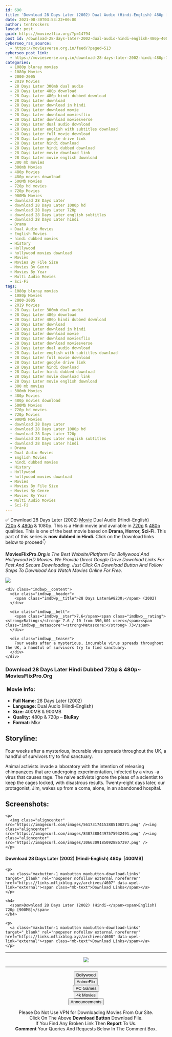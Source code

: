 ```yaml
---
id: 690
title: 'Download 28 Days Later (2002) Dual Audio (Hindi-English) 480p [400MB] || 720p [900MB]'
date: 2021-08-30T03:53:22+00:00
author: tentrockers
layout: post
guid: https://moviezflix.org/?p=14794
post id: /download-28-days-later-2002-dual-audio-hindi-english-480p-400mb-720p-900mb/
cyberseo_rss_source:
  - https://moviesverse.org.in/feed/?paged=513
cyberseo_post_link:
  - https://moviesverse.org.in/download-28-days-later-2002-hindi-480p-720p/
categories:
  - 1080p bluray movies
  - 1080p Movies
  - 2000-2005
  - 2019 Movies
  - 28 Days Later 300mb dual audio
  - 28 Days Later 480p download
  - 28 Days Later 480p hindi dubbed download
  - 28 Days Later download
  - 28 Days Later download in hindi
  - 28 Days Later download movie
  - 28 Days Later download moviesflix
  - 28 Days Later download moviesverse
  - 28 Days Later dual audio download
  - 28 Days Later english with subtitles download
  - 28 Days Later full movie download
  - 28 Days Later google drive link
  - 28 Days Later hindi download
  - 28 Days Later hindi dubbed download
  - 28 Days Later movie download link
  - 28 Days Later movie english download
  - 300 mb movies
  - 300mb Movies
  - 480p Movies
  - 480p movies download
  - 500Mb Movies
  - 720p hd movies
  - 720p Movies
  - 900Mb Movies
  - download 28 Days Later
  - download 28 Days Later 1080p hd
  - download 28 Days Later 720p
  - download 28 Days Later english subtitles
  - download 28 Days Later hindi
  - Drama
  - Dual Audio Movies
  - English Movies
  - hindi dubbed movies
  - History
  - Hollywood
  - hollywood movies download
  - Movies
  - Movies By File Size
  - Movies By Genre
  - Movies By Year
  - Multi Audio Movies
  - Sci-Fi
tags:
  - 1080p bluray movies
  - 1080p Movies
  - 2000-2005
  - 2019 Movies
  - 28 Days Later 300mb dual audio
  - 28 Days Later 480p download
  - 28 Days Later 480p hindi dubbed download
  - 28 Days Later download
  - 28 Days Later download in hindi
  - 28 Days Later download movie
  - 28 Days Later download moviesflix
  - 28 Days Later download moviesverse
  - 28 Days Later dual audio download
  - 28 Days Later english with subtitles download
  - 28 Days Later full movie download
  - 28 Days Later google drive link
  - 28 Days Later hindi download
  - 28 Days Later hindi dubbed download
  - 28 Days Later movie download link
  - 28 Days Later movie english download
  - 300 mb movies
  - 300mb Movies
  - 480p Movies
  - 480p movies download
  - 500Mb Movies
  - 720p hd movies
  - 720p Movies
  - 900Mb Movies
  - download 28 Days Later
  - download 28 Days Later 1080p hd
  - download 28 Days Later 720p
  - download 28 Days Later english subtitles
  - download 28 Days Later hindi
  - Drama
  - Dual Audio Movies
  - English Movies
  - hindi dubbed movies
  - History
  - Hollywood
  - hollywood movies download
  - Movies
  - Movies By File Size
  - Movies By Genre
  - Movies By Year
  - Multi Audio Movies
  - Sci-Fi
---
```

<div class="thecontent clearfix">
  <p>
    ✅ Download 28 Days Later (2002) <a href="https://moviesverse.org.in/category/movies/" data-wpel-link="internal">Movie</a> Dual Audio (Hindi-English) <a href="https://moviesverse.org.in/720p-movies/" data-wpel-link="internal">720p</a>&nbsp;&&nbsp;<a href="https://moviesverse.org.in/480p-movies/" data-wpel-link="internal">480p</a> & 1080p. This is a Hindi movie and available in <a href="https://moviesverse.org.in/720p-movies/" data-wpel-link="internal">720p</a>&nbsp;&&nbsp;<a href="https://moviesverse.org.in/480p-movies/" data-wpel-link="internal">480p</a> qualities. This is one of the best movie based on <strong>Drama, Horror, Sci-Fi</strong>. This part of this series is <strong>now dubbed in <span>Hindi.&nbsp;</span></strong><span>Click on the Download links below to proceed👇</span>
  </p>
  
  <p>
    <strong><span>MoviesFlixPro.Org&nbsp;</span></strong><em>is The Best Website/Platform For Bollywood And Hollywood HD Movies. We Provide Direct Google Drive Download Links For Fast And Secure Downloading. Just Click On Download Button And Follow Steps To&nbsp;Download And Watch Movies Online For Free.</em>
  </p>
  
  <div class="imdbwp imdbwp--movie dark">
    <div class="imdbwp__thumb">
      <a class="imdbwp__link" target="_blank" title="28 Days Later..." href="https://www.imdb.com/title/tt0289043/" rel="nofollow external noopener noreferrer" data-wpel-link="external"><img class="imdbwp__img" src="https://m.media-amazon.com/images/M/MV5BYTFkM2ViMmQtZmI5NS00MjQ2LWEyN2EtMTI1ZmNlZDU3MTZjXkEyXkFqcGdeQXVyNjU0OTQ0OTY@._V1_SX300.jpg" /></a>
    </div>
    
    <div class="imdbwp__content">
      <div class="imdbwp__header">
        <span class="imdbwp__title">28 Days Later&#8230;</span> (2002)
      </div>
      
      <div class="imdbwp__belt">
        <span class="imdbwp__star">7.6</span><span class="imdbwp__rating"><strong>Rating:</strong> 7.6 / 10 from 390,601 users</span><span class="imdbwp__metascore"><strong>Metascore:</strong> 73</span>
      </div>
      
      <div class="imdbwp__teaser">
        Four weeks after a mysterious, incurable virus spreads throughout the UK, a handful of survivors try to find sanctuary.
      </div>
    </div>
  </div>
  
  <h3>
    <span>Download 28 Days Later Hindi Dubbed 720p & 480p~ MoviesFlixPro.Org</span>
  </h3>
  
  <h3>
    <span>&nbsp;Movie Info:&nbsp;</span>
  </h3>
  
  <ul>
    <li>
      <strong>Full Name: </strong>28 Days Later (2002)
    </li>
    <li>
      <strong>Language:</strong> Dual Audio (Hindi-English)
    </li>
    <li>
      <strong>Size:</strong> 400MB & 900MB
    </li>
    <li>
      <strong>Quality:</strong> 480p & 720p – <span><strong>BluRay</strong></span>
    </li>
    <li>
      <strong>Format:</strong>&nbsp;Mkv
    </li>
  </ul>
  
  <h2>
    <span>Storyline:</span>
  </h2>
  
  <p>
    Four weeks after a mysterious, incurable virus spreads throughout the UK, a handful of survivors try to find sanctuary.
  </p>
  
  <div>
    Animal activists invade a laboratory with the intention of releasing chimpanzees that are undergoing experimentation, infected by a virus -a virus that causes rage. The naive activists ignore the pleas of a scientist to keep the cages locked, with disastrous results. Twenty-eight days later, our protagonist, Jim, wakes up from a coma, alone, in an abandoned hospital.
  </div>
  
  <div class="summary_text">
    <h2>
      <span>Screenshots:</span>
    </h2>
    
    <p>
      <img class="aligncenter" src="https://imagecurl.com/images/56173174153885100271.png" /><img class="aligncenter" src="https://imagecurl.com/images/84073884497575932491.png" /><img class="aligncenter" src="https://imagecurl.com/images/30663091850928867397.png" />
    </p>
  </div>
  
  <div class="inline canwrap">
    <h4>
      <span>Download 28 Days Later (2002) (Hindi-English) </span><span>480p&nbsp; [400MB]</span>
    </h4>
    
    <p>
      <a class="maxbutton-1 maxbutton maxbutton-download-links" target="_blank" rel="noopener nofollow external noreferrer" href="https://links.mflixblog.xyz/archives/4607" data-wpel-link="external"><span class="mb-text">Download Links</span></a>
    </p>
    
    <h4>
      <span>Download 28 Days Later (2002) (Hindi-</span><span>English) 720p [900MB]</span>
    </h4>
    
    <p>
      <a class="maxbutton-1 maxbutton maxbutton-download-links" target="_blank" rel="noopener nofollow external noreferrer" href="https://links.mflixblog.xyz/archives/4608" data-wpel-link="external"><span class="mb-text">Download Links</span></a>
    </p>
  </div>
</div>

<center>
  </p> 
  
  <hr />
  
  <p>
    <a href="http://gdrivepro.xyz/join.php" data-wpel-link="external" target="_blank" rel="nofollow external noopener noreferrer"><img src="https://i.imgur.com/FhMdWdW.png" /></a>
  </p>
  
  <hr />
  
  <p>
    <a href="https://dogemovies.xyz" target="_blank" data-wpel-link="external" rel="nofollow external noopener noreferrer"><button class="button button5">Bollywood</button></a><br /> <a href="https://animeflix.in" target="_blank" data-wpel-link="external" rel="nofollow external noopener noreferrer"><button class="button button5">AnimeFlix</button></a><br /> <a href="https://gamesflix.net/" target="_blank" data-wpel-link="external" rel="nofollow external noopener noreferrer"><button class="button button5">PC Games</button></a><br /> <a href="https://uhdmovies.in" target="_blank" data-wpel-link="external" rel="nofollow external noopener noreferrer"><button class="button button5">4k Movies</button></a><br /> <a href="https://moviesverse.org.in/announcements/" target="_blank" data-wpel-link="internal" rel="noopener"><button class="button button5">Announcements</button></a>
  </p>
  
  <div class="alert alert-danger">
    Please Do Not Use VPN for Downloading Movies From Our Site.
  </div>
  
  <div class="alert alert-success">
    Click On The Above <strong>Download Button</strong> Download File.
  </div>
  
  <div class="alert alert-warning">
    If You Find Any Broken Link Then <strong>Report</strong> To Us.
  </div>
  
  <div class="alert alert-info">
    <strong>Comment</strong> Your Queries And Requests Below In The Comment Box.
  </div>
  
  <p>
    </center>
  </p>